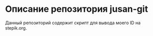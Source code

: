 # Описание репозитория jusan-git

Данный репозиторий содержит скрипт для вывода моего ID на stepik.org.
